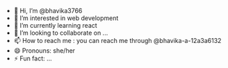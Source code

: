 - 👋 Hi, I’m @bhavika3766
- 👀 I’m interested in web development
- 🌱 I’m currently learning react
- 💞️ I’m looking to collaborate on ...
- 📫 How to reach me : you can reach me through @bhavika-a-12a3a6132
- 😄 Pronouns: she/her
- ⚡ Fun fact: ...

<!---
bhavika3766/bhavika3766 is a ✨ special ✨ repository because its `README.md` (this file) appears on your GitHub profile.
You can click the Preview link to take a look at your changes.
--->
